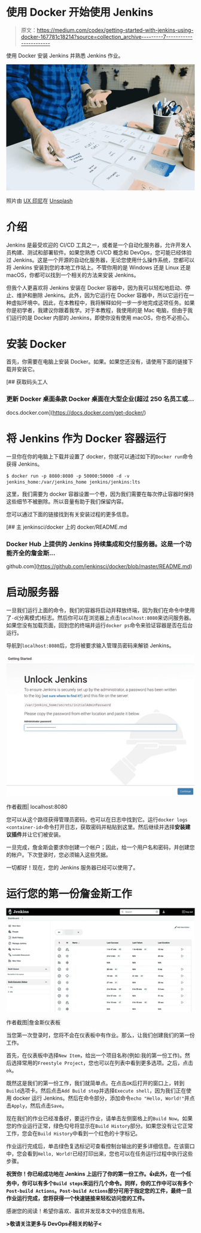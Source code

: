 # 使用 Docker 开始使用 Jenkins

> 原文：<https://medium.com/codex/getting-started-with-jenkins-using-docker-167781c18214?source=collection_archive---------7----------------------->

使用 Docker 安装 Jenkins 并熟悉 Jenkins 作业。

![](img/6642b26ec6ed21ccaacc1fc89232ef73.png)

照片由 [UX 印尼](https://unsplash.com/@uxindo?utm_source=unsplash&utm_medium=referral&utm_content=creditCopyText)在 [Unsplash](https://unsplash.com/?utm_source=unsplash&utm_medium=referral&utm_content=creditCopyText)

# 介绍

Jenkins 是最受欢迎的 CI/CD 工具之一，或者是一个自动化服务器，允许开发人员构建、测试和部署软件。如果您熟悉 CI/CD 概念和 DevOps，您可能已经体验过 Jenkins。这是一个开源的自动化服务器，无论您使用什么操作系统，您都可以将 Jenkins 安装到您的本地工作站上。不管你用的是 Windows 还是 Linux 还是 macOS，你都可以找到一个相关的方法来安装 Jenkins。

但我个人更喜欢将 Jenkins 安装在 Docker 容器中，因为我可以轻松地启动、停止、维护和删除 Jenkins。此外，因为它运行在 Docker 容器中，所以它运行在一种虚拟环境中。因此，在本教程中，我将解释如何一步一步地完成这项任务。如果你是初学者，我建议你跟着我学。对于本教程，我使用的是 Mac 电脑，但由于我们运行的是 Docker 内部的 Jenkins，即使你没有使用 macOS，你也不必担心。

# 安装 Docker

首先，你需要在电脑上安装 Docker。如果。如果您还没有，请使用下面的链接下载并安装它。

[](https://docs.docker.com/get-docker/) [## 获取码头工人

### 更新 Docker 桌面条款 Docker 桌面在大型企业(超过 250 名员工或…

docs.docker.com](https://docs.docker.com/get-docker/) 

# 将 Jenkins 作为 Docker 容器运行

一旦你在你的电脑上下载并设置了 docker，你就可以通过如下的`Docker run`命令获得 Jenkins。

```
$ docker run -p 8080:8080 -p 50000:50000 -d -v jenkins_home:/var/jenkins_home jenkins/jenkins:lts
```

这里，我们需要为 docker 容器设置一个卷，因为我们需要在每次停止容器时保持这些细节不被删除。所以音量有助于我们保留内容。

您可以通过下面的链接找到有关安装过程的更多信息。

[](https://github.com/jenkinsci/docker/blob/master/README.md) [## 主 jenkinsci/docker 上的 docker/README.md

### Docker Hub 上提供的 Jenkins 持续集成和交付服务器。这是一个功能齐全的詹金斯…

github.com](https://github.com/jenkinsci/docker/blob/master/README.md) 

# 启动服务器

一旦我们运行上面的命令，我们的容器将启动并释放终端，因为我们在命令中使用了`-d`(分离模式)标志。然后你可以在浏览器上点击`localhost:8080`来访问服务器。如果您没有加载页面，回到您的终端并运行`docker ps`命令来验证容器是否在后台运行。

导航到`localhost:8080`后，您将被要求输入管理员密码来解锁 Jenkins。

![](img/bccad21ab576b077b3f19cfe853a7420.png)

作者截图| localhost:8080

您可以从这个路径获得管理员密码，也可以在日志中找到它。运行`docker logs <container-id>`命令打开日志，获取密码并粘贴到这里。然后继续并选择**安装建议插件**并让它们被安装。

一旦完成，詹金斯会要求你创建一个帐户；因此，给一个用户名和密码，并创建您的帐户。下次登录时，您必须输入这些凭据。

一切都好！现在，您的 Jenkins 服务器已经可以使用了。

# 运行您的第一份詹金斯工作

![](img/09a1ae077acd4263f780108f7dfd7029.png)

作者截图|詹金斯仪表板

当您第一次登录时，您将不会在仪表板中有作业。那么，让我们创建我们的第一份工作。

首先，在仪表板中选择`New Item`，给出一个项目名称(例如:我的第一份工作)。然后选择常用的`Freestyle Project`，您也可以在列表中看到更多选项。之后，点击`ok`。

既然这是我们的第一份工作，我们就简单点。在点击`OK`后打开的窗口上，转到`Build`选项卡。然后点击`Add Build step`并选择`Execute shell`，因为我们正在使用 docker 运行 Jenkins。然后在命令部分，添加命令`echo "Hello, World!"`并点击`Apply`，然后点击`Save`。

现在我们的作业已经准备好，要运行作业，请单击左侧窗格上的`Build Now`。如果您的作业运行正常，绿色勾号将显示在`Build History`部分。如果您没有让它正常工作，您会在`Build History`中看到一个红色的十字标记。

作业运行完成后，单击绿色复选标记可查看控制台输出的更多详细信息。在该窗口中，您会看到`Hello, World!`已经打印出来，您也可以在任务运行过程中执行这些步骤。

**祝贺你！你已经成功地在 Jenkins 上运行了你的第一份工作。👍此外，在一个任务中，你可以有多个`Build steps`来运行几个命令。同样，你的工作中可以有多个`Post-build Actions`。`Post-build Actions`部分可用于指定您的工件，最终一旦作业运行完成，您将获得一个快速链接来轻松访问您的工件。**

感谢您的阅读！希望你喜欢、喜欢并发现本文中的信息有用。

**>敬请关注更多与 DevOps✌️相关的帖子<**